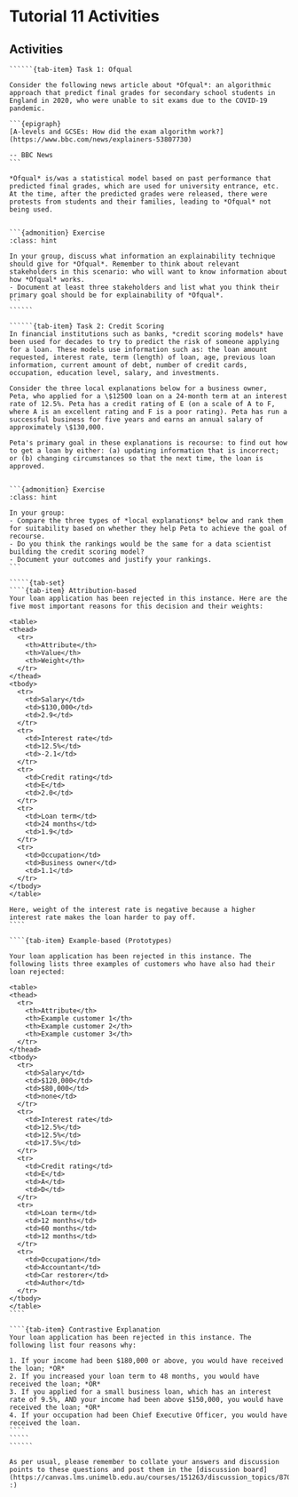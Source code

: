 # Tutorial 11 Activities

## Activities

```````{tab-set}
``````{tab-item} Task 1: Ofqual

Consider the following news article about *Ofqual*: an algorithmic approach that predict final grades for secondary school students in England in 2020, who were unable to sit exams due to the COVID-19 pandemic.

```{epigraph}
[A-levels and GCSEs: How did the exam algorithm work?](https://www.bbc.com/news/explainers-53807730)

-- BBC News
```

*Ofqual* is/was a statistical model based on past performance that predicted final grades, which are used for university entrance, etc. At the time, after the predicted grades were released, there were protests from students and their families, leading to *Ofqual* not being used.


```{admonition} Exercise
:class: hint

In your group, discuss what information an explainability technique should give for *Ofqual*. Remember to think about relevant stakeholders in this scenario: who will want to know information about how *Ofqual* works. 
- Document at least three stakeholders and list what you think their primary goal should be for explainability of *Ofqual*. 
```
``````

``````{tab-item} Task 2: Credit Scoring
In financial institutions such as banks, *credit scoring models* have been used for decades to try to predict the risk of someone applying for a loan. These models use information such as: the loan amount requested, interest rate, term (length) of loan, age, previous loan information, current amount of debt, number of credit cards, occupation, education level, salary, and investments. 

Consider the three local explanations below for a business owner, Peta, who applied for a \$12500 loan on a 24-month term at an interest rate of 12.5%. Peta has a credit rating of E (on a scale of A to F, where A is an excellent rating and F is a poor rating). Peta has run a successful business for five years and earns an annual salary of approximately \$130,000.

Peta's primary goal in these explanations is recourse: to find out how to get a loan by either: (a) updating information that is incorrect; or (b) changing circumstances so that the next time, the loan is approved.


```{admonition} Exercise
:class: hint

In your group:
- Compare the three types of *local explanations* below and rank them for suitability based on whether they help Peta to achieve the goal of recourse. 
- Do you think the rankings would be the same for a data scientist building the credit scoring model? 
- Document your outcomes and justify your rankings. 
```

`````{tab-set}
````{tab-item} Attribution-based
Your loan application has been rejected in this instance. Here are the five most important reasons for this decision and their weights:

<table>
<thead>
  <tr>
    <th>Attribute</th>
    <th>Value</th>
    <th>Weight</th>
  </tr>
</thead>
<tbody>
  <tr>
    <td>Salary</td>
    <td>$130,000</td>
    <td>2.9</td>
  </tr>
  <tr>
    <td>Interest rate</td>
    <td>12.5%</td>
    <td>-2.1</td>
  </tr>
  <tr>
    <td>Credit rating</td>
    <td>E</td>
    <td>2.0</td>
  </tr>
  <tr>
    <td>Loan term</td>
    <td>24 months</td>
    <td>1.9</td>
  </tr>
  <tr>
    <td>Occupation</td>
    <td>Business owner</td>
    <td>1.1</td>
  </tr>
</tbody>
</table>

Here, weight of the interest rate is negative because a higher interest rate makes the loan harder to pay off.
````

````{tab-item} Example-based (Prototypes)

Your loan application has been rejected in this instance. The following lists three examples of customers who have also had their loan rejected:

<table>
<thead>
  <tr>
    <th>Attribute</th>
    <th>Example customer 1</th>
    <th>Example customer 2</th>
    <th>Example customer 3</th>
  </tr>
</thead>
<tbody>
  <tr>
    <td>Salary</td>
    <td>$120,000</td>
    <td>$80,000</td>
    <td>none</td>
  </tr>
  <tr>
    <td>Interest rate</td>
    <td>12.5%</td>
    <td>12.5%</td>
    <td>17.5%</td>
  </tr>
  <tr>
    <td>Credit rating</td>
    <td>E</td>
    <td>A</td>
    <td>D</td>
  </tr>
  <tr>
    <td>Loan term</td>
    <td>12 months</td>
    <td>60 months</td>
    <td>12 months</td>
  </tr>
  <tr>
    <td>Occupation</td>
    <td>Accountant</td>
    <td>Car restorer</td>
    <td>Author</td>
  </tr>
</tbody>
</table>
````

````{tab-item} Contrastive Explanation
Your loan application has been rejected in this instance. The following list four reasons why:

1. If your income had been $180,000 or above, you would have received the loan; *OR*
2. If you increased your loan term to 48 months, you would have received the loan; *OR*
3. If you applied for a small business loan, which has an interest rate of 9.5%, AND your income had been above $150,000, you would have received the loan; *OR*
4. If your occupation had been Chief Executive Officer, you would have received the loan.
````
`````
``````
```````

```{note}
As per usual, please remember to collate your answers and discussion points to these questions and post them in the [discussion board](https://canvas.lms.unimelb.edu.au/courses/151263/discussion_topics/870513)! :)
```
